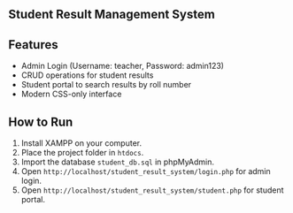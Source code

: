 ## Student Result Management System

## Features
- Admin Login (Username: teacher, Password: admin123)
- CRUD operations for student results
- Student portal to search results by roll number
- Modern CSS-only interface

## How to Run
1. Install XAMPP on your computer.
2. Place the project folder in `htdocs`.
3. Import the database `student_db.sql` in phpMyAdmin.
4. Open `http://localhost/student_result_system/login.php` for admin login.
5. Open `http://localhost/student_result_system/student.php` for student portal.
